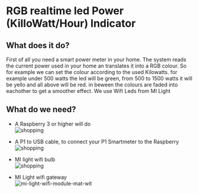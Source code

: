# RGB realtime led Power (KilloWatt/Hour) Indicator

## What does it do?
First of all you need a smart power meter in your home. The system reads the current power used in your home an translates it into a RGB colour.
So for example we can set the colour according to the used Kilowatts. for example under 500 watts the led will be green, from 500 to 1500 watts it will be yello and all above will be red. in beween the colours are faded into eachother to get a smoother effect.
We use Wifi Leds from MI Light

## What do we need?
- A Raspberry 3 or higher will do <br>
![shopping](https://user-images.githubusercontent.com/13587295/191190226-ebfbcddc-85a7-4894-a20d-cb64b47f318e.png)

- A P1 to USB cable, to connect your P1 Smartmeter to the Raspberry <br>
![shopping](https://user-images.githubusercontent.com/13587295/191190162-f813d4ca-097c-400b-b803-32f8e61680c3.png)

- MI light wifi bulb <br>
![shopping](https://user-images.githubusercontent.com/13587295/191190398-d194c220-f271-432f-adc2-7f5205767242.png)

- MI Light wifi gateway <br>
![mi-light-wifi-module-mat-wit](https://user-images.githubusercontent.com/13587295/191190309-77555394-f8e9-483b-8dae-2b96672886a5.jpg)



